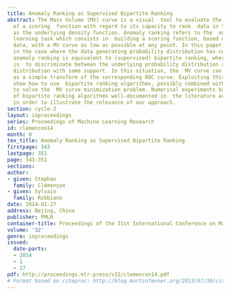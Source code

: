 ```yaml
---
title: Anomaly Ranking as Supervised Bipartite Ranking
abstract: The Mass Volume (MV) curve is a visual  tool to evaluate the performance
  of a scoring  function with regard to its capacity to rank  data in the same order
  as the underlying density function. Anomaly ranking refers to the  unsupervised
  learning task which consists in  building a scoring function, based on unlabeled
  data, with a MV curve as low as possible at any point. In this paper, it is proved  that,
  in the case where the data generating probability distribution has compact support,
  anomaly ranking is equivalent to (supervised) bipartite ranking, where the goal
  is  to discriminate between the underlying probability distribution and the uniform
  distribution with same support. In this situation, the  MV curve can be then seen
  as a simple transform of the corresponding ROC curve. Exploiting this view, we then
  show how to use  bipartite ranking algorithms, possibly combined with random sampling,
  to solve the  MV curve minimization problem. Numerical experiments based on a variety
  of bipartite ranking algorithms well-documented in  the literature are displayed
  in order to illustrate the relevance of our approach.
section: cycle-2
layout: inproceedings
series: Proceedings of Machine Learning Research
id: clemencon14
month: 0
tex_title: Anomaly Ranking as Supervised Bipartite Ranking
firstpage: 343
lastpage: 351
page: 343-351
sections: 
author:
- given: Stephan
  family: Clémençon
- given: Sylvain
  family: Robbiano
date: 2014-01-27
address: Bejing, China
publisher: PMLR
container-title: Proceedings of the 31st International Conference on Machine Learning
volume: '32'
genre: inproceedings
issued:
  date-parts:
  - 2014
  - 1
  - 27
pdf: http://proceedings.mlr.press/v32/clemencon14.pdf
# Format based on citeproc: http://blog.martinfenner.org/2013/07/30/citeproc-yaml-for-bibliographies/
---
```

